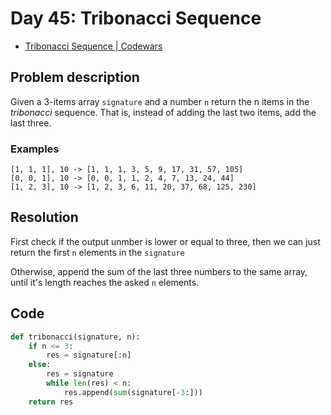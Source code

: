 # Day 45: Tribonacci Sequence

- [Tribonacci Sequence | Codewars](https://www.codewars.com/kata/556deca17c58da83c00002db)

## Problem description

Given a 3-items array `signature` and a number `n` return the n items in the _tribonacci_ sequence. That is, instead of adding the last two items, add the last three.

### Examples

```text
[1, 1, 1], 10 -> [1, 1, 1, 3, 5, 9, 17, 31, 57, 105]
[0, 0, 1], 10 -> [0, 0, 1, 1, 2, 4, 7, 13, 24, 44]
[1, 2, 3], 10 -> [1, 2, 3, 6, 11, 20, 37, 68, 125, 230]
```

## Resolution

First check if the output unmber is lower or equal to three, then we can just return the first `n` elements in the `signature`

Otherwise, append the sum of the last three numbers to the same array, until it's length reaches the asked `n` elements.

## Code

```python
def tribonacci(signature, n):
    if n <= 3:
        res = signature[:n]
    else:
        res = signature
        while len(res) < n:
            res.append(sum(signature[-3:]))
    return res
```
